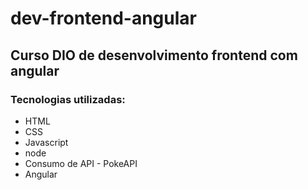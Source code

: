 # dev-frontend-angular

## Curso DIO de desenvolvimento frontend com angular

### Tecnologias utilizadas:
- HTML
- CSS
- Javascript
- node
- Consumo de API - PokeAPI
- Angular
